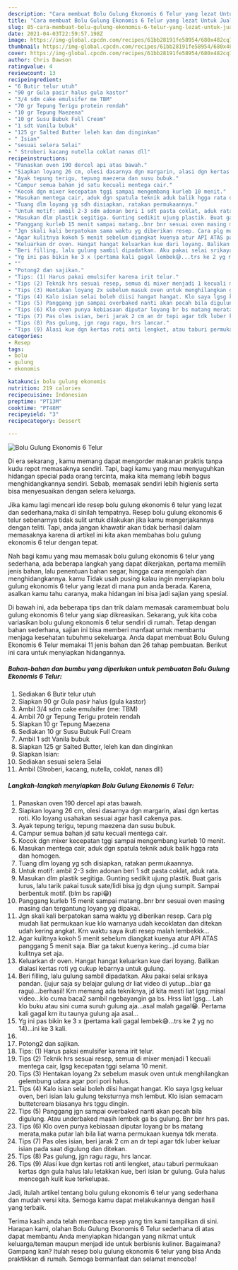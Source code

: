 ```yaml
---
description: "Cara membuat Bolu Gulung Ekonomis 6 Telur yang lezat Untuk Jualan"
title: "Cara membuat Bolu Gulung Ekonomis 6 Telur yang lezat Untuk Jualan"
slug: 85-cara-membuat-bolu-gulung-ekonomis-6-telur-yang-lezat-untuk-jualan
date: 2021-04-03T22:59:57.198Z
image: https://img-global.cpcdn.com/recipes/61bb28191fe58954/680x482cq70/bolu-gulung-ekonomis-6-telur-foto-resep-utama.jpg
thumbnail: https://img-global.cpcdn.com/recipes/61bb28191fe58954/680x482cq70/bolu-gulung-ekonomis-6-telur-foto-resep-utama.jpg
cover: https://img-global.cpcdn.com/recipes/61bb28191fe58954/680x482cq70/bolu-gulung-ekonomis-6-telur-foto-resep-utama.jpg
author: Chris Dawson
ratingvalue: 4
reviewcount: 13
recipeingredient:
- "6 Butir telur utuh"
- "90 gr Gula pasir halus gula kastor"
- "3/4 sdm cake emulsifer me TBM"
- "70 gr Tepung Terigu protein rendah"
- "10 gr Tepung Maezena"
- "10 gr Susu Bubuk Full Cream"
- "1 sdt Vanila bubuk"
- "125 gr Salted Butter leleh kan dan dinginkan"
- " Isian"
- "sesuai selera Selai"
- " Stroberi kacang nutella coklat nanas dll"
recipeinstructions:
- "Panaskan oven 190 dercel api atas bawah."
- "Siapkan loyang 26 cm, olesi dasarnya dgn margarin, alasi dgn kertas roti. Klo loyang usahakan sesuai agar hasil cakenya pas."
- "Ayak tepung terigu, tepung maezena dan susu bubuk."
- "Campur semua bahan jd satu kecuali mentega cair."
- "Kocok dgn mixer kecepatan tggi sampai mengembang kurleb 10 menit."
- "Masukan mentega cair, aduk dgn spatula teknik aduk balik hgga rata dan homogen."
- "Tuang dlm loyang yg sdh disiapkan, ratakan permukaannya."
- "Untuk motif: ambil 2-3 sdm adonan beri 1 sdt pasta coklat, aduk rata."
- "Masukan dlm plastik segitiga. Gunting sedikit ujung plastik. Buat garis lurus, lalu tarik pakai tusuk sate/lidi bisa jg dgn ujung sumpit. Sampai berbentuk motif. (blm bs rapi😁)"
- "Panggang kurleb 15 menit sampai matang..bnr bnr sesuai oven masing masing dan tergantung loyang yg dipakai."
- "Jgn skali kali berpatokan sama waktu yg diberikan resep. Cara plg mudah liat permukaan kue klo warnanya udah kecoklatan dan ditekan udah kering angkat. Krn waktu saya ikuti resep malah lembekkk..."
- "Agar kulitnya kokoh 5 menit sebelum diangkat kuenya atur API ATAS panggang 5 menit saja. Biar ga takut kuenya kering...jd cuma biar kulitnya set aja."
- "Keluarkan dr oven. Hangat hangat keluarkan kue dari loyang. Balikan dialasi kertas roti yg cukup lebarnya untuk gulung."
- "Beri filling, lalu gulung sambil dipadatkan. Aku pakai selai srikaya pandan. (jujur saja sy belajar gulung dr liat video di yutup...biar ga ragu)...berhasil! Krn memang ada tekniknya, jd kita mesti liat lgsg misal video...klo cuma baca2 sambil ngebayangin ga bs. Hrss liat lgsg... Lah klo buku atau sini cuma suruh gulung aja...asal malah gagal😁. Pertama kali gagal krn itu taunya gulung aja asal..."
- "Yg ini pas bikin ke 3 x (pertama kali gagal lembek😅...trs ke 2 yg no 14)...ini ke 3 kali."
- ""
- "Potong2 dan sajikan."
- "Tips: (1) Harus pakai emulsifer karena irit telur."
- "Tips (2) Teknik hrs sesuai resep, semua di mixer menjadi 1 kecuali mentega cair, lgsg kecepatan tggi selama 10 menit."
- "Tips (3) Hentakan loyang 2x sebelum masuk oven untuk menghilangkan gelembung udara agar pori pori halus."
- "Tips (4) Kalo isian selai boleh diisi hangat hangat. Klo saya lgsg keluar oven, beri isian lalu gulung teksturnya msh lembut. Klo isian semacam buttetcream biasanya hrs tggu dingin."
- "Tips (5) Panggang jgn sampai overbaked nanti akan pecah bila digulung. Atau underbaked masih lembek ga bs gulung. Bnr bnr hrs pas."
- "Tips (6) Klo oven punya kebiasaan diputar loyang br bs matang merata,maka putar lah bila liat warna permukaan kuenya tdk merata."
- "Tips (7) Pas oles isian, beri jarak 2 cm an dr tepi agar tdk luber keluar isian pada saat digulung dan ditekan."
- "Tips (8) Pas gulung, jgn ragu ragu, hrs lancar."
- "Tips (9) Alasi kue dgn kertas roti anti lengket, atau taburi permukaan kertas dgn gula halus lalu letakkan kue, beri isian br gulung. Gula halus mencegah kulit kue terkelupas."
categories:
- Resep
tags:
- bolu
- gulung
- ekonomis

katakunci: bolu gulung ekonomis 
nutrition: 219 calories
recipecuisine: Indonesian
preptime: "PT13M"
cooktime: "PT48M"
recipeyield: "3"
recipecategory: Dessert

---
```



![Bolu Gulung Ekonomis 6 Telur](https://img-global.cpcdn.com/recipes/61bb28191fe58954/680x482cq70/bolu-gulung-ekonomis-6-telur-foto-resep-utama.jpg)

Di era  sekarang , kamu memang dapat mengorder makanan praktis tanpa kudu repot memasaknya sendiri. Tapi, bagi kamu yang mau menyuguhkan hidangan special pada orang tercinta, maka kita memang lebih bagus menghidangkannya sendiri. Sebab, memasak sendiri lebih higienis serta bisa menyesuaikan dengan selera keluarga.

Jika kamu lagi mencari ide resep bolu gulung ekonomis 6 telur yang lezat dan sederhana,maka di sinilah tempatnya. Resep bolu gulung ekonomis 6 telur  sebenarnya tidak sulit untuk dilakukan jika kamu mengerjakannya dengan teliti. Tapi, anda jangan khawatir akan tidak berhasil dalam memasaknya 
karena di artikel ini kita akan membahas bolu gulung ekonomis 6 telur dengan tepat.  



Nah bagi kamu yang mau memasak bolu gulung ekonomis 6 telur yang sederhana, ada beberapa langkah yang dapat dikerjakan, pertama memilih jenis bahan, lalu penentuan bahan segar, hingga cara mengolah dan menghidangkannya. kamu Tidak usah pusing kalau ingin menyiapkan bolu gulung ekonomis 6 telur yang lezat di mana pun anda berada. Karena, asalkan kamu  tahu caranya, maka hidangan ini bisa jadi sajian yang spesial.

Di bawah ini, ada beberapa tips dan trik dalam memasak caramembuat bolu gulung ekonomis 6 telur yang siap dikreasikan. Sekarang, yuk kita coba variasikan bolu gulung ekonomis 6 telur sendiri di rumah. Tetap dengan bahan sederhana, sajian ini bisa memberi manfaat untuk membantu menjaga kesehatan tubuhmu sekeluarga. Anda dapat membuat Bolu Gulung Ekonomis 6 Telur memakai 11 jenis bahan dan 26 tahap pembuatan. Berikut ini cara untuk menyiapkan hidangannya.

<!--inarticleads1-->

##### Bahan-bahan dan bumbu yang diperlukan untuk pembuatan Bolu Gulung Ekonomis 6 Telur:

1. Sediakan 6 Butir telur utuh
1. Siapkan 90 gr Gula pasir halus (gula kastor)
1. Ambil 3/4 sdm cake emulsifer (me: TBM)
1. Ambil 70 gr Tepung Terigu protein rendah
1. Siapkan 10 gr Tepung Maezena
1. Sediakan 10 gr Susu Bubuk Full Cream
1. Ambil 1 sdt Vanila bubuk
1. Siapkan 125 gr Salted Butter, leleh kan dan dinginkan
1. Siapkan  Isian:
1. Sediakan sesuai selera Selai
1. Ambil  (Stroberi, kacang, nutella, coklat, nanas dll)




<!--inarticleads2-->

##### Langkah-langkah menyiapkan Bolu Gulung Ekonomis 6 Telur:

1. Panaskan oven 190 dercel api atas bawah.
1. Siapkan loyang 26 cm, olesi dasarnya dgn margarin, alasi dgn kertas roti. Klo loyang usahakan sesuai agar hasil cakenya pas.
1. Ayak tepung terigu, tepung maezena dan susu bubuk.
1. Campur semua bahan jd satu kecuali mentega cair.
1. Kocok dgn mixer kecepatan tggi sampai mengembang kurleb 10 menit.
1. Masukan mentega cair, aduk dgn spatula teknik aduk balik hgga rata dan homogen.
1. Tuang dlm loyang yg sdh disiapkan, ratakan permukaannya.
1. Untuk motif: ambil 2-3 sdm adonan beri 1 sdt pasta coklat, aduk rata.
1. Masukan dlm plastik segitiga. Gunting sedikit ujung plastik. Buat garis lurus, lalu tarik pakai tusuk sate/lidi bisa jg dgn ujung sumpit. Sampai berbentuk motif. (blm bs rapi😁)
1. Panggang kurleb 15 menit sampai matang..bnr bnr sesuai oven masing masing dan tergantung loyang yg dipakai.
1. Jgn skali kali berpatokan sama waktu yg diberikan resep. Cara plg mudah liat permukaan kue klo warnanya udah kecoklatan dan ditekan udah kering angkat. Krn waktu saya ikuti resep malah lembekkk...
1. Agar kulitnya kokoh 5 menit sebelum diangkat kuenya atur API ATAS panggang 5 menit saja. Biar ga takut kuenya kering...jd cuma biar kulitnya set aja.
1. Keluarkan dr oven. Hangat hangat keluarkan kue dari loyang. Balikan dialasi kertas roti yg cukup lebarnya untuk gulung.
1. Beri filling, lalu gulung sambil dipadatkan. Aku pakai selai srikaya pandan. (jujur saja sy belajar gulung dr liat video di yutup...biar ga ragu)...berhasil! Krn memang ada tekniknya, jd kita mesti liat lgsg misal video...klo cuma baca2 sambil ngebayangin ga bs. Hrss liat lgsg... Lah klo buku atau sini cuma suruh gulung aja...asal malah gagal😁. Pertama kali gagal krn itu taunya gulung aja asal...
1. Yg ini pas bikin ke 3 x (pertama kali gagal lembek😅...trs ke 2 yg no 14)...ini ke 3 kali.
1. 
1. Potong2 dan sajikan.
1. Tips: (1) Harus pakai emulsifer karena irit telur.
1. Tips (2) Teknik hrs sesuai resep, semua di mixer menjadi 1 kecuali mentega cair, lgsg kecepatan tggi selama 10 menit.
1. Tips (3) Hentakan loyang 2x sebelum masuk oven untuk menghilangkan gelembung udara agar pori pori halus.
1. Tips (4) Kalo isian selai boleh diisi hangat hangat. Klo saya lgsg keluar oven, beri isian lalu gulung teksturnya msh lembut. Klo isian semacam buttetcream biasanya hrs tggu dingin.
1. Tips (5) Panggang jgn sampai overbaked nanti akan pecah bila digulung. Atau underbaked masih lembek ga bs gulung. Bnr bnr hrs pas.
1. Tips (6) Klo oven punya kebiasaan diputar loyang br bs matang merata,maka putar lah bila liat warna permukaan kuenya tdk merata.
1. Tips (7) Pas oles isian, beri jarak 2 cm an dr tepi agar tdk luber keluar isian pada saat digulung dan ditekan.
1. Tips (8) Pas gulung, jgn ragu ragu, hrs lancar.
1. Tips (9) Alasi kue dgn kertas roti anti lengket, atau taburi permukaan kertas dgn gula halus lalu letakkan kue, beri isian br gulung. Gula halus mencegah kulit kue terkelupas.




Jadi, itulah artikel tentang  bolu gulung ekonomis 6 telur  yang sederhana dan mudah versi kita. Semoga kamu dapat melakukannya dengan hasil yang terbaik. 

Terima kasih anda telah membaca resep yang tim kami tampilkan di sini. Harapan kami, olahan  Bolu Gulung Ekonomis 6 Telur sederhana di atas dapat membantu Anda menyiapkan hidangan yang nikmat untuk keluarga/teman maupun menjadi ide untuk berbisnis kuliner. Bagaimana? Gampang kan? Itulah resep bolu gulung ekonomis 6 telur yang bisa Anda praktikkan di rumah. Semoga bermanfaat dan selamat mencoba!

